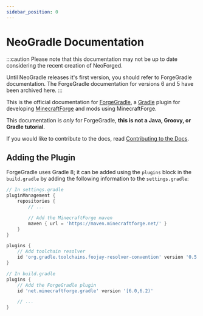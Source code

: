 ```yaml
---
sidebar_position: 0
---
```


NeoGradle Documentation
=========================

:::caution
Please note that this documentation may not be up to date considering the recent creation of NeoForged.

Until NeoGradle releases it's first version, you should refer to ForgeGradle documentation. The ForgeGradle documentation for versions 6 and 5 have been archived here.
:::

This is the official documentation for [ForgeGradle], a [Gradle] plugin for developing [MinecraftForge] and mods using MinecraftForge.

This documentation is _only_ for ForgeGradle, **this is not a Java, Groovy, or Gradle tutorial**.

If you would like to contribute to the docs, read [Contributing to the Docs][contributing].

Adding the Plugin
-----------------

ForgeGradle uses Gradle 8; it can be added using the `plugins` block in the `build.gradle` by adding the following information to the `settings.gradle`:

```gradle
// In settings.gradle
pluginManagement {
    repositories {
        // ...

        // Add the MinecraftForge maven
        maven { url = 'https://maven.minecraftforge.net/' }
    }
}

plugins {
    // Add toolchain resolver
    id 'org.gradle.toolchains.foojay-resolver-convention' version '0.5.0'
}
```

```gradle
// In build.gradle
plugins {
    // Add the ForgeGradle plugin
    id 'net.minecraftforge.gradle' version '[6.0,6.2)'

    // ...
}
```

[ForgeGradle]: https://github.com/MinecraftForge/ForgeGradle
[Gradle]: https://gradle.org/
[MinecraftForge]: https://github.com/MinecraftForge/MinecraftForge
[contributing]: /contributing
